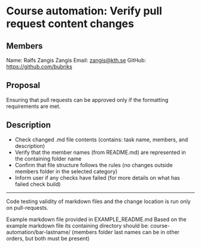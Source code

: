 # Course automation: Verify pull request content changes

## Members

Name: Ralfs Zangis Zangis
Email: zangis@kth.se
GitHub: https://github.com/bubriks

## Proposal
Ensuring that pull requests can be approved only if the formatting requirements are met. 

## Description
- Check changed .md file contents (contains: task name, members, and description)
- Verify that the member names (from README.md) are represented in the containing folder name
- Confirm that file structure follows the rules (no changes outside members folder in the selected category)
- Inform user if any checks have failed (for more details on what has failed check build)

-------------------------------
Code testing validity of markdown files and the change location is run only on pull-requests.

Example markdown file provided in EXAMPLE_README.md
Based on the example markdown file its containing directory should be: course-automation/bar-lastname/ (members folder last names can be in other orders, but both must be present)